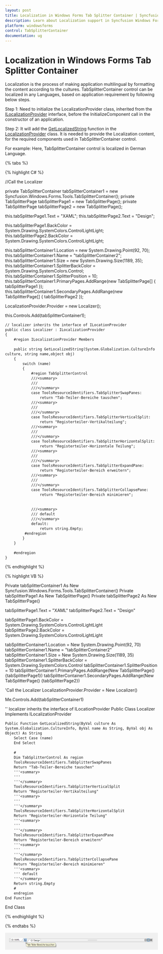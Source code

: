 ```yaml
---
layout: post
title: Localization in Windows Forms Tab Splitter Container | Syncfusion
description: Learn about Localization support in Syncfusion Windows Forms Tab Splitter Container control and more details.
platform: windowsforms
control: TabSplitterContainer
documentation: ug
---
```


# Localization in Windows Forms Tab Splitter Container

Localization is the process of making application multilingual by formatting the content according to the cultures. TabSplitterContainer control can be localized in any Languages, based on application requirement by following below steps.

Step 1: Need to initialize the LocalizationProvider class, inherited from the [ILocalizationProvider](https://help.syncfusion.com/cr/windowsforms/Syncfusion.Windows.Forms.ILocalizationProvider.html) interface, before the InitializeComponent call in the constructor of an application.

Step 2: It will add the [GetLocalizedString](https://help.syncfusion.com/cr/windowsforms/Syncfusion.Windows.Forms.ILocalizationProvider.html#Syncfusion_Windows_Forms_ILocalizationProvider_GetLocalizedString_System_Globalization_CultureInfo_System_String_System_Object_) function in the [LocalizationProvider](https://help.syncfusion.com/cr/windowsforms/Syncfusion.Windows.Forms.LocalizationProvider.html) class. It is needed to provide the Localization content, for the required components used in TabSplitterContainer control.

For example:
Here, TabSplitterContainer control is localized in German Language.

{% tabs %}

{% highlight C# %}

//Call the Localizer

private TabSplitterContainer tabSplitterContainer1 = new Syncfusion.Windows.Forms.Tools.TabSplitterContainer();
private TabSplitterPage tabSplitterPage1 = new TabSplitterPage();
private TabSplitterPage tabSplitterPage2 = new TabSplitterPage();

this.tabSplitterPage1.Text = "XAML";
this.tabSplitterPage2.Text = "Design";

this.tabSplitterPage1.BackColor = System.Drawing.SystemColors.ControlLightLight;
this.tabSplitterPage2.BackColor = System.Drawing.SystemColors.ControlLightLight;
  
this.tabSplitterContainer1.Location = new System.Drawing.Point(92, 70);
this.tabSplitterContainer1.Name = "tabSplitterContainer2";
this.tabSplitterContainer1.Size = new System.Drawing.Size(1189, 35);
this.tabSplitterContainer1.SplitterBackColor = System.Drawing.SystemColors.Control;
this.tabSplitterContainer1.SplitterPosition = 10;
this.tabSplitterContainer1.PrimaryPages.AddRange(new TabSplitterPage[] { tabSplitterPage1 });
this.tabSplitterContainer1.SecondaryPages.AddRange(new TabSplitterPage[] { tabSplitterPage2 });

LocalizationProvider.Provider = new Localizer();

this.Controls.Add(tabSplitterContainer1);

    // localizer inherits the interface of ILocationProvider
    public class Localizer : ILocalizationProvider
    {
        #region ILocalizationProvider Members

        public string GetLocalizedString(System.Globalization.CultureInfo culture, string name,object obj)
        {
            switch (name)
            {
                #region TabSplitterControl
                ///<summary> 
                ///
                ///</summary>
                case ToolsResourceIdentifiers.TabSplitterSwapPanes:
                    return "Tab-Teiler-Bereiche tauschen";
                ///<summary> 
                ///
                ///</summary>
                case ToolsResourceIdentifiers.TabSplitterVerticalSplit:
                    return "Registerteiler-Vertikalteilung";
                ///<summary> 
                ///
                ///</summary>
                case ToolsResourceIdentifiers.TabSplitterHorizontalSplit:
                    return "Registerteiler-Horizontale Teilung";
                ///<summary> 
                ///
                ///</summary>
                case ToolsResourceIdentifiers.TabSplitterExpandPane:
                    return "Registerteiler-Bereich erweitern";
                ///<summary> 
                ///
                ///</summary>
                case ToolsResourceIdentifiers.TabSplitterCollapsePane:
                    return "Registerteiler-Bereich minimieren";


                ///<summary>
                /// default
                ///</summary>
                default:
                    return string.Empty;
             #endregion
            }
        }

        #endregion
    }
{% endhighlight %}

{% highlight VB %}

Private tabSplitterContainer1 As New Syncfusion.Windows.Forms.Tools.TabSplitterContainer()
Private tabSplitterPage1 As New TabSplitterPage()
Private tabSplitterPage2 As New TabSplitterPage()

tabSplitterPage1.Text = "XAML"
tabSplitterPage2.Text = "Design"

tabSplitterPage1.BackColor = System.Drawing.SystemColors.ControlLightLight
tabSplitterPage2.BackColor = System.Drawing.SystemColors.ControlLightLight

tabSplitterContainer1.Location = New System.Drawing.Point(92, 70)
tabSplitterContainer1.Name = "tabSplitterContainer2"
tabSplitterContainer1.Size = New System.Drawing.Size(1189, 35)
tabSplitterContainer1.SplitterBackColor = System.Drawing.SystemColors.Control
tabSplitterContainer1.SplitterPosition = 10
tabSplitterContainer1.PrimaryPages.AddRange(New TabSplitterPage() {tabSplitterPage1})
tabSplitterContainer1.SecondaryPages.AddRange(New TabSplitterPage() {tabSplitterPage2})

'Call the Localizer
LocalizationProvider.Provider = New Localizer()

Me.Controls.Add(tabSplitterContainer1)

'' localizer inherits the interface of ILocationProvider
Public Class Localizer
    Implements ILocalizationProvider
    
    Public Function GetLocalizedString(ByVal culture As System.Globalization.CultureInfo, ByVal name As String, ByVal obj As Object) As String
        Select Case (name)
        End Select
        
        #
        Dim TabSplitterControl As region
        ToolsResourceIdentifiers.TabSplitterSwapPanes
        Return "Tab-Teiler-Bereiche tauschen"
        '''<summary> 
        '''
        '''</summary>
        ToolsResourceIdentifiers.TabSplitterVerticalSplit
        Return "Registerteiler-Vertikalteilung"
        '''<summary> 
        '''
        '''</summary>
        ToolsResourceIdentifiers.TabSplitterHorizontalSplit
        Return "Registerteiler-Horizontale Teilung"
        '''<summary> 
        '''
        '''</summary>
        ToolsResourceIdentifiers.TabSplitterExpandPane
        Return "Registerteiler-Bereich erweitern"
        '''<summary> 
        '''
        '''</summary>
        ToolsResourceIdentifiers.TabSplitterCollapsePane
        Return "Registerteiler-Bereich minimieren"
        '''<summary>
        ''' default
        '''</summary>
        Return string.Empty
        #
        endregion
    End Function
End Class

{% endhighlight %}

{% endtabs %}

![Tab splitter localization](Localization_images/Localization.png)
